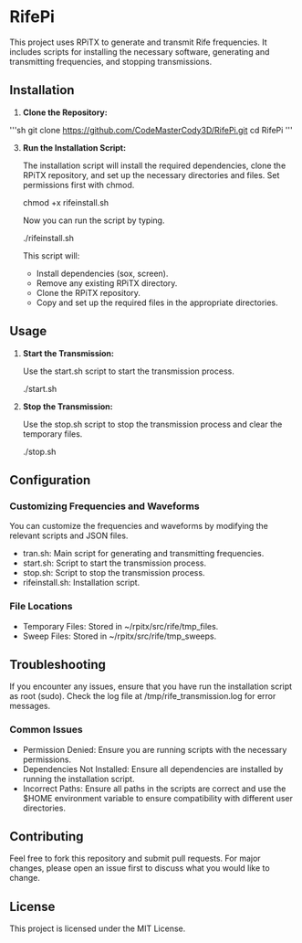 # RifePi

This project uses RPiTX to generate and transmit Rife frequencies. It includes scripts for installing the necessary software, generating and transmitting frequencies, and stopping transmissions.

## Installation

1. **Clone the Repository:**
   
'''sh
   git clone https://github.com/CodeMasterCody3D/RifePi.git
   cd RifePi
'''

3. **Run the Installation Script:**

   The installation script will install the required dependencies, clone the RPiTX repository, and set up the necessary directories and files. Set permissions first with chmod.

     chmod +x rifeinstall.sh

   Now you can run the script by typing.

    ./rifeinstall.sh
   

   This script will:
   - Install dependencies (sox, screen).
   - Remove any existing RPiTX directory.
   - Clone the RPiTX repository.
   - Copy and set up the required files in the appropriate directories.

## Usage

1. **Start the Transmission:**

   Use the start.sh script to start the transmission process.

   ./start.sh

2. **Stop the Transmission:**

   Use the stop.sh script to stop the transmission process and clear the temporary files.

   ./stop.sh

## Configuration

### Customizing Frequencies and Waveforms

You can customize the frequencies and waveforms by modifying the relevant scripts and JSON files.

- tran.sh: Main script for generating and transmitting frequencies.
- start.sh: Script to start the transmission process.
- stop.sh: Script to stop the transmission process.
- rifeinstall.sh: Installation script.

### File Locations

- Temporary Files: Stored in ~/rpitx/src/rife/tmp_files.
- Sweep Files: Stored in ~/rpitx/src/rife/tmp_sweeps.

## Troubleshooting

If you encounter any issues, ensure that you have run the installation script as root (sudo). Check the log file at /tmp/rife_transmission.log for error messages.

### Common Issues

- Permission Denied: Ensure you are running scripts with the necessary permissions.
- Dependencies Not Installed: Ensure all dependencies are installed by running the installation script.
- Incorrect Paths: Ensure all paths in the scripts are correct and use the $HOME environment variable to ensure compatibility with different user directories.

## Contributing

Feel free to fork this repository and submit pull requests. For major changes, please open an issue first to discuss what you would like to change.

## License

This project is licensed under the MIT License.
